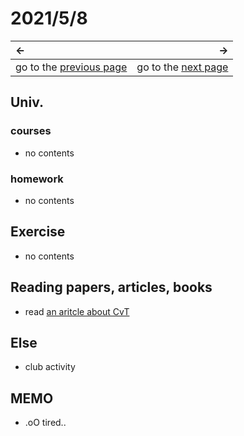 # 2021/5/8
|←|→|
|:---|---:|
go to the [previous page](./7th.md) | go to the [next page](./9th.md)

## Univ.
### courses
- no contents

### homework
- no contents

## Exercise
- no contents

## Reading papers, articles, books
- read [an aritcle about CvT](https://qiita.com/omiita/items/01687855d7891bcf5fed)

## Else
- club activity

## MEMO
- .oO tired..
